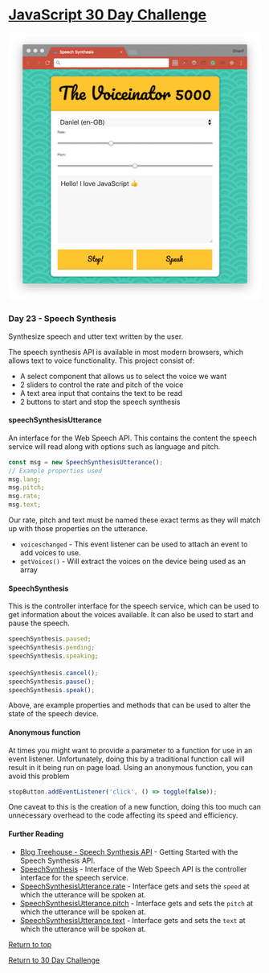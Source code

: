 # [JavaScript 30 Day Challenge](https://javascript30.com/)
![JavaScript30](./day23SpeechApp.png)

### Day 23 - Speech Synthesis
Synthesize speech and utter text written by the user.

The speech synthesis API is available in most modern browsers, which allows text to voice functionality. This project consist of:
- A select component that allows us to select the voice we want
- 2 sliders to control the rate and pitch of the voice
- A text area input that contains the text to be read
- 2 buttons to start and stop the speech synthesis

#### speechSynthesisUtterance
An interface for the Web Speech API. This contains the content the speech service will read along with options such as language and pitch.
```js
const msg = new SpeechSynthesisUtterance();
// Example properties used
msg.lang;
msg.pitch;
msg.rate;
msg.text;
```
Our rate, pitch and text must be named these exact terms as they will match up with those properties on the utterance.
- `voiceschanged` - This event listener can be used to attach an event to add voices to use.
- `getVoices()` - Will extract the voices on the device being used as an array

#### SpeechSynthesis
This is the controller interface for the speech service, which can be used to get information about the voices available. It can also be used to start and pause the speech.
```js
speechSynthesis.paused;
speechSynthesis.pending;
speechSynthesis.speaking;

speechSynthesis.cancel();
speechSynthesis.pause();
speechSynthesis.speak();
```
Above, are example properties and methods that can be used to alter the state of the speech device.

#### Anonymous function
At times you might want to provide a parameter to a function for use in an event listener. Unfortunately, doing this by a traditional function call will result in it being run on page load. Using an anonymous function, you can avoid this problem
```js
stopButton.addEventListener('click', () => toggle(false));
```
One caveat to this is the creation of a new function, doing this too much can unnecessary overhead to the code affecting its speed and efficiency.

#### Further Reading
- [Blog Treehouse - Speech Synthesis API](http://blog.teamtreehouse.com/getting-started-speech-synthesis-api) - Getting Started with the Speech Synthesis API.
- [SpeechSynthesis](https://developer.mozilla.org/en-US/docs/Web/API/SpeechSynthesis) - Interface of the Web Speech API is the controller interface for the speech service.
- [SpeechSynthesisUtterance.rate](https://developer.mozilla.org/en-US/docs/Web/API/SpeechSynthesisUtterance/rate) - Interface gets and sets the `speed` at which the utterance will be spoken at.
- [SpeechSynthesisUtterance.pitch](https://developer.mozilla.org/en-US/docs/Web/API/SpeechSynthesisUtterance/pitch) - Interface gets and sets the `pitch` at which the utterance will be spoken at.
- [SpeechSynthesisUtterance.text](https://developer.mozilla.org/en-US/docs/Web/API/SpeechSynthesisUtterance/text) - Interface gets and sets the `text` at which the utterance will be spoken at.

[Return to top](#javascript-30-day-challenge)

[Return to 30 Day Challenge](../../README.md)
